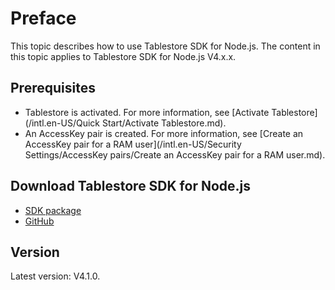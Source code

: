 # Preface

This topic describes how to use Tablestore SDK for Node.js. The content in this topic applies to Tablestore SDK for Node.js V4.x.x.

## Prerequisites

-   Tablestore is activated. For more information, see [Activate Tablestore](/intl.en-US/Quick Start/Activate Tablestore.md).
-   An AccessKey pair is created. For more information, see [Create an AccessKey pair for a RAM user](/intl.en-US/Security Settings/AccessKey pairs/Create an AccessKey pair for a RAM user.md).

## Download Tablestore SDK for Node.js

-   [SDK package](http://docs-aliyun.cn-hangzhou.oss.aliyun-inc.com/assets/attach/97272/cn_zh/1545381910663/aliyun-tablestore-nodejs-sdk.zip)
-   [GitHub](https://github.com/aliyun/aliyun-tablestore-nodejs-sdk)

## Version

Latest version: V4.1.0.

